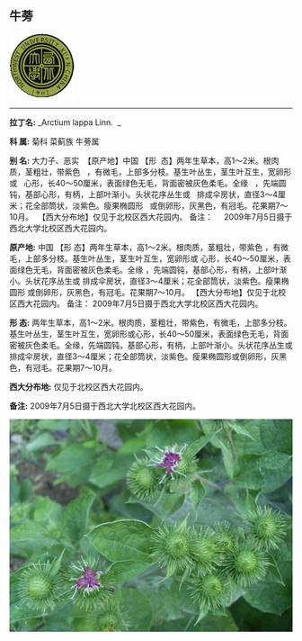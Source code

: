 ## 牛蒡

![西北大学校园网络植物志](JPG/nwu.gif)

---

**拉丁名:**  _Arctium lappa Linn.  _

**科 属:** 菊科 菜蓟族 牛蒡属

**别 名:** 大力子、恶实
 【原产地】中国
 【形  态】两年生草本，高1～2米。根肉质，茎粗壮，带紫色
  ，有微毛，上部多分枝。基生叶丛生，茎生叶互生，宽卵形或
  心形，长40～50厘米，表面绿色无毛，背面密被灰色柔毛。全缘
  ，先端圆钝，基部心形，有柄，上部叶渐小。头状花序丛生或
  排成伞房状，直径3～4厘米；花全部筒状，淡紫色。瘦果椭圆形
  或倒卵形，灰黑色，有冠毛。花果期7～10月。
 【西大分布地】仅见于北校区西大花园内。
备注：
    2009年7月5日摄于西北大学北校区西大花园内。

**原产地:** 中国
 【形 态】两年生草本，高1～2米。根肉质，茎粗壮，带紫色
 ，有微毛，上部多分枝。基生叶丛生，茎生叶互生，宽卵形或
 心形，长40～50厘米，表面绿色无毛，背面密被灰色柔毛。全缘
 ，先端圆钝，基部心形，有柄，上部叶渐小。头状花序丛生或
 排成伞房状，直径3～4厘米；花全部筒状，淡紫色。瘦果椭圆形
 或倒卵形，灰黑色，有冠毛。花果期7～10月。
【西大分布地】仅见于北校区西大花园内。
备注：
 2009年7月5日摄于西北大学北校区西大花园内。

**形  态:** 两年生草本，高1～2米。根肉质，茎粗壮，带紫色，有微毛，上部多分枝。基生叶丛生，茎生叶互生，宽卵形或心形，长40～50厘米，表面绿色无毛，背面密被灰色柔毛。全缘，先端圆钝，基部心形，有柄，上部叶渐小。头状花序丛生或排成伞房状，直径3～4厘米；花全部筒状，淡紫色。瘦果椭圆形或倒卵形，灰黑色，有冠毛。花果期7～10月。

**西大分布地:** 仅见于北校区西大花园内。

**备注:** 2009年7月5日摄于西北大学北校区西大花园内。

![牛蒡](JPG/牛蒡.JPG) 

